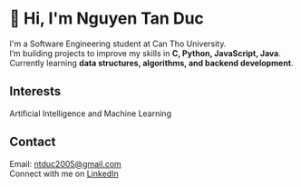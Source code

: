 # 👋 Hi, I'm Nguyen Tan Duc  

 I'm a Software Engineering student at Can Tho University.  
 I’m building projects to improve my skills in **C, Python, JavaScript, Java**.  
 Currently learning **data structures, algorithms, and backend development**.  

##  Interests
 Artificial Intelligence and Machine Learning  

##  Contact
 Email: ntduc2005@gmail.com  
 Connect with me on [LinkedIn](https://www.linkedin.com/in/nguyễn-tấn-đức-311760285)


